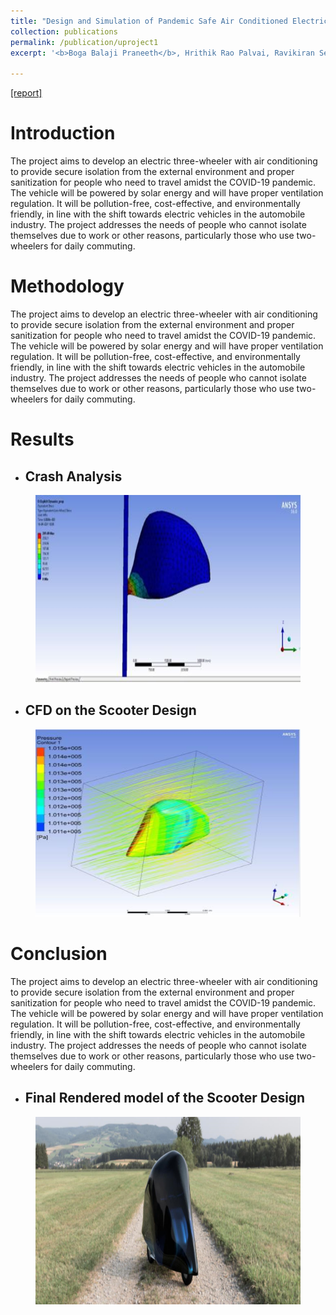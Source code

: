 ```yaml
---
title: "Design and Simulation of Pandemic Safe Air Conditioned Electric Three Wheeler"
collection: publications
permalink: /publication/uproject1
excerpt: '<b>Boga Balaji Praneeth</b>, Hrithik Rao Palvai, Ravikiran Seethini.<br /><b>VIT-</b> Capstone Project [2021]'

---
```


[[report]](https://drive.google.com/file/d/1Mc95O4qGypeqtFEL61m-ItRnUv1GAgof/view?usp=share_link)


Introduction
======

The project aims to develop an electric three-wheeler with air conditioning to provide secure isolation from the external environment and proper sanitization for people who need to travel amidst the COVID-19 pandemic. The vehicle will be powered by solar energy and will have proper ventilation regulation. It will be pollution-free, cost-effective, and environmentally friendly, in line with the shift towards electric vehicles in the automobile industry. The project addresses the needs of people who cannot isolate themselves due to work or other reasons, particularly those who use two-wheelers for daily commuting.


Methodology
======

The project aims to develop an electric three-wheeler with air conditioning to provide secure isolation from the external environment and proper sanitization for people who need to travel amidst the COVID-19 pandemic. The vehicle will be powered by solar energy and will have proper ventilation regulation. It will be pollution-free, cost-effective, and environmentally friendly, in line with the shift towards electric vehicles in the automobile industry. The project addresses the needs of people who cannot isolate themselves due to work or other reasons, particularly those who use two-wheelers for daily commuting.


Results
======

* <h2>Crash Analysis</h2>
<figure>
  <img src="/images/crash cap.png" style="width:600px;height:300px;">
</figure>

* <h2>CFD on the Scooter Design</h2>
<figure>
  <img src="/images/cfd cap.png" style="width:600px;height:300px;">
</figure>


Conclusion
======

The project aims to develop an electric three-wheeler with air conditioning to provide secure isolation from the external environment and proper sanitization for people who need to travel amidst the COVID-19 pandemic. The vehicle will be powered by solar energy and will have proper ventilation regulation. It will be pollution-free, cost-effective, and environmentally friendly, in line with the shift towards electric vehicles in the automobile industry. The project addresses the needs of people who cannot isolate themselves due to work or other reasons, particularly those who use two-wheelers for daily commuting.

* <h2>Final Rendered model of the Scooter Design</h2>
<figure>
  <img src="/images/cap fin.png" style="width:600px;height:300px;">
</figure>

